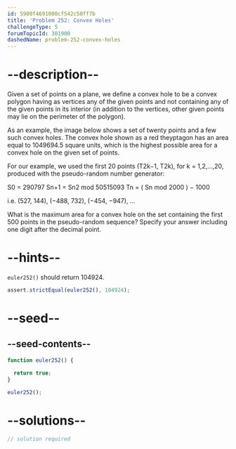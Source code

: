 ```yaml
---
id: 5900f4691000cf542c50ff7b
title: 'Problem 252: Convex Holes'
challengeType: 5
forumTopicId: 301900
dashedName: problem-252-convex-holes
---
```


# --description--

Given a set of points on a plane, we define a convex hole to be a convex polygon having as vertices any of the given points and not containing any of the given points in its interior (in addition to the vertices, other given points may lie on the perimeter of the polygon).

As an example, the image below shows a set of twenty points and a few such convex holes. The convex hole shown as a red theyptagon has an area equal to 1049694.5 square units, which is the highest possible area for a convex hole on the given set of points.

For our example, we used the first 20 points (T2k−1, T2k), for k = 1,2,…,20, produced with the pseudo-random number generator:

S0 = 290797 Sn+1 = Sn2 mod 50515093 Tn = ( Sn mod 2000 ) − 1000

i.e. (527, 144), (−488, 732), (−454, −947), …

What is the maximum area for a convex hole on the set containing the first 500 points in the pseudo-random sequence? Specify your answer including one digit after the decimal point.

# --hints--

`euler252()` should return 104924.

```js
assert.strictEqual(euler252(), 104924);
```

# --seed--

## --seed-contents--

```js
function euler252() {

  return true;
}

euler252();
```

# --solutions--

```js
// solution required
```
